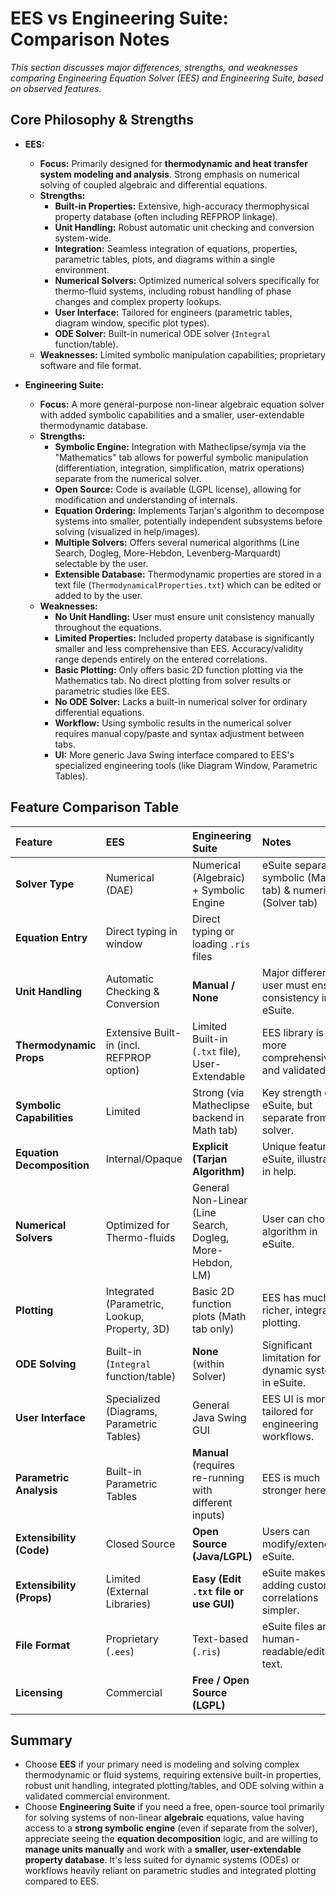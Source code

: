 # EES vs Engineering Suite: Comparison Notes

*This section discusses major differences, strengths, and weaknesses comparing Engineering Equation Solver (EES) and Engineering Suite, based on observed features.*

## Core Philosophy & Strengths

*   **EES:**
    *   **Focus:** Primarily designed for **thermodynamic and heat transfer system modeling and analysis**. Strong emphasis on numerical solving of coupled algebraic and differential equations.
    *   **Strengths:**
        *   **Built-in Properties:** Extensive, high-accuracy thermophysical property database (often including REFPROP linkage).
        *   **Unit Handling:** Robust automatic unit checking and conversion system-wide.
        *   **Integration:** Seamless integration of equations, properties, parametric tables, plots, and diagrams within a single environment.
        *   **Numerical Solvers:** Optimized numerical solvers specifically for thermo-fluid systems, including robust handling of phase changes and complex property lookups.
        *   **User Interface:** Tailored for engineers (parametric tables, diagram window, specific plot types).
        *   **ODE Solver:** Built-in numerical ODE solver (`Integral` function/table).
    *   **Weaknesses:** Limited symbolic manipulation capabilities; proprietary software and file format.

*   **Engineering Suite:**
    *   **Focus:** A more general-purpose non-linear algebraic equation solver with added symbolic capabilities and a smaller, user-extendable thermodynamic database.
    *   **Strengths:**
        *   **Symbolic Engine:** Integration with Matheclipse/symja via the "Mathematics" tab allows for powerful symbolic manipulation (differentiation, integration, simplification, matrix operations) separate from the numerical solver.
        *   **Open Source:** Code is available (LGPL license), allowing for modification and understanding of internals.
        *   **Equation Ordering:** Implements Tarjan's algorithm to decompose systems into smaller, potentially independent subsystems before solving (visualized in help/images).
        *   **Multiple Solvers:** Offers several numerical algorithms (Line Search, Dogleg, More-Hebdon, Levenberg-Marquardt) selectable by the user.
        *   **Extensible Database:** Thermodynamic properties are stored in a text file (`ThermodynamicalProperties.txt`) which can be edited or added to by the user.
    *   **Weaknesses:**
        *   **No Unit Handling:** User must ensure unit consistency manually throughout the equations.
        *   **Limited Properties:** Included property database is significantly smaller and less comprehensive than EES. Accuracy/validity range depends entirely on the entered correlations.
        *   **Basic Plotting:** Only offers basic 2D function plotting via the Mathematics tab. No direct plotting from solver results or parametric studies like EES.
        *   **No ODE Solver:** Lacks a built-in numerical solver for ordinary differential equations.
        *   **Workflow:** Using symbolic results in the numerical solver requires manual copy/paste and syntax adjustment between tabs.
        *   **UI:** More generic Java Swing interface compared to EES's specialized engineering tools (like Diagram Window, Parametric Tables).

## Feature Comparison Table

| Feature                     | EES                                           | Engineering Suite                                         | Notes                                                        |
| :-------------------------- | :-------------------------------------------- | :-------------------------------------------------------- | :----------------------------------------------------------- |
| **Solver Type**             | Numerical (DAE)                               | Numerical (Algebraic) + Symbolic Engine                   | eSuite separates symbolic (Math tab) & numerical (Solver tab) |
| **Equation Entry**        | Direct typing in window                       | Direct typing or loading `.ris` files                     |                                                              |
| **Unit Handling**           | Automatic Checking & Conversion               | **Manual / None**                                         | Major difference; user must ensure consistency in eSuite.    |
| **Thermodynamic Props**   | Extensive Built-in (incl. REFPROP option)    | Limited Built-in (`.txt` file), User-Extendable           | EES library is far more comprehensive and validated.        |
| **Symbolic Capabilities**   | Limited                                       | Strong (via Matheclipse backend in Math tab)              | Key strength of eSuite, but separate from solver.            |
| **Equation Decomposition**  | Internal/Opaque                               | **Explicit (Tarjan Algorithm)**                           | Unique feature of eSuite, illustrated in help.               |
| **Numerical Solvers**       | Optimized for Thermo-fluids                   | General Non-Linear (Line Search, Dogleg, More-Hebdon, LM) | User can choose algorithm in eSuite.                         |
| **Plotting**                | Integrated (Parametric, Lookup, Property, 3D) | Basic 2D function plots (Math tab only)                   | EES has much richer, integrated plotting.                    |
| **ODE Solving**             | Built-in (`Integral` function/table)          | **None** (within Solver)                                  | Significant limitation for dynamic systems in eSuite.        |
| **User Interface**          | Specialized (Diagrams, Parametric Tables)     | General Java Swing GUI                                    | EES UI is more tailored for engineering workflows.         |
| **Parametric Analysis**     | Built-in Parametric Tables                    | **Manual** (requires re-running with different inputs)    | EES is much stronger here.                                 |
| **Extensibility (Code)**    | Closed Source                                 | **Open Source (Java/LGPL)**                               | Users can modify/extend eSuite.                            |
| **Extensibility (Props)**   | Limited (External Libraries)                  | **Easy (Edit `.txt` file or use GUI)**                    | eSuite makes adding custom correlations simpler.             |
| **File Format**             | Proprietary (`.ees`)                          | Text-based (`.ris`)                                       | eSuite files are human-readable/editable text.             |
| **Licensing**               | Commercial                                    | **Free / Open Source (LGPL)**                             |                                                              |

## Summary

*   Choose **EES** if your primary need is modeling and solving complex thermodynamic or fluid systems, requiring extensive built-in properties, robust unit handling, integrated plotting/tables, and ODE solving within a validated commercial environment.
*   Choose **Engineering Suite** if you need a free, open-source tool primarily for solving systems of non-linear **algebraic** equations, value having access to a **strong symbolic engine** (even if separate from the solver), appreciate seeing the **equation decomposition** logic, and are willing to **manage units manually** and work with a **smaller, user-extendable property database**. It's less suited for dynamic systems (ODEs) or workflows heavily reliant on parametric studies and integrated plotting compared to EES.